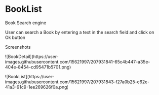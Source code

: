 # BookList
Book Search engine
<p>User can search a Book by entering a text in the search field and click on Ok button<p/>
<p>Screenshots</p>
<p>![BookDetail](https://user-images.githubusercontent.com/15621997/207931841-65c4b447-a35e-404e-8454-cd95471b5701.png)</p>
<p>![BookList](https://user-images.githubusercontent.com/15621997/207931843-f27a0b25-c62e-41a3-91c9-1ee269626f0a.png)</p>
